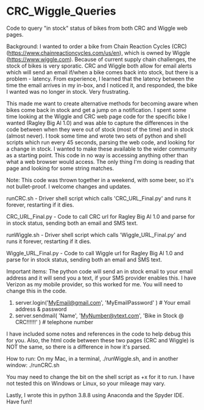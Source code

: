 # CRC_Wiggle_Queries
Code to query "in stock" status of bikes from both CRC and Wiggle web pages. 

Background: I wanted to order a bike from Chain Reaction Cycles (CRC) (https://www.chainreactioncycles.com/us/en), which is owned by Wiggle (https://www.wiggle.com).  Because of current supply chain challenges, the stock of bikes is very sporatic.
CRC and Wiggle both allow for email alerts which will send an email if/when a bike comes back into stock, but there is a problem - latency.
From experience, I learned that the latency between the time the email arrives in my in-box, and I noticed it, and responded, the bike I wanted
was no longer in stock.  Very frustrating. 

This made me want to create alternative methods for becoming aware when bikes come back in stock and get a jump on a notification. 
I spent some time looking at the Wiggle and CRC web page code for the specific bike I wanted (Ragley Big Al 1.0) and was able to capture the differences
in the code between when they were out of stock (most of the time) and in stock (almost never). 
I took some time and wrote two sets of python and shell scripts which run every 45 seconds, parsing the web code, and looking for a change in stock.
I wanted to make these available to the wider community as a starting point. 
This code in no way is accessing anything other than what a web browser would access.  The only thing I'm doing is reading that page and looking for some string matches. 

Note: This code was thrown together in a weekend, with some beer, so it's not bullet-proof. I welcome changes and updates. 

runCRC.sh - Driver shell script which calls 'CRC_URL_Final.py' and runs it forever, restarting if it dies.

CRC_URL_Final.py - Code to call CRC url for Ragley Big Al 1.0 and parse for in stock status, sending both an email and SMS text. 

runWiggle.sh - Driver shell script which calls 'Wiggle_URL_Final.py' and runs it forever, restarting if it dies.

Wiggle_URL_Final.py - Code to call Wiggle url for Ragley Big Al 1.0 and parse for in stock status, sending both an email and SMS text. 

Important items:
The python code will send an in stock email to your email address and it will send you a text, if your SMS provider enables this.
I have Verizon as my mobile provider, so this worked for me. You will need to change this in the code. 
1. server.login('MyEmail@gmail.com', 'MyEmailPassword' ) # Your email address & password
2.  server.sendmail( 'Name', 'MyNumber@vtext.com', 'Bike in Stock @ CRC!!!!!!' ) # telephone number

I have included some notes and references in the code to help debug this for you. 
Also, the html code between these two pages (CRC and Wiggle) is NOT the same, so there is a difference in how it's parsed. 

How to run: On my Mac, in a terminal, ./runWiggle.sh, and in another window: ./runCRC.sh

You may need to change the bit on the shell script as +x for it to run.
I have not tested this on Windows or Linux, so your mileage may vary. 

Lastly, I wrote this in python 3.8.8 using Anaconda and the Spyder IDE. 
Have fun!!
